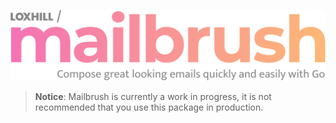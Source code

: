 <p align="center"><img src="https://raw.githubusercontent.com/loxhill/mailbrush/15e51274f47664b4f90e1520a1d4daba8dd21ba3/logo.svg" alt="Mailbrush Logo"></p>

> **Notice**: Mailbrush is currently a work in progress, it is not recommended that you use this package in production.